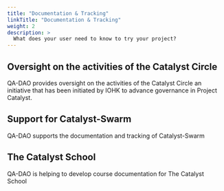 ```yaml
---
title: "Documentation & Tracking"
linkTitle: "Documentation & Tracking"
weight: 2
description: >
  What does your user need to know to try your project?
---
```


## Oversight on the activities of the Catalyst Circle

QA-DAO provides oversight on the activities of the Catalyst Circle an initiative that has been initiated by IOHK to advance governance in Project Catalyst.

## Support for Catalyst-Swarm

QA-DAO supports the documentation and tracking of Catalyst-Swarm

## The Catalyst School

QA-DAO is helping to develop course documentation for The Catalyst School
